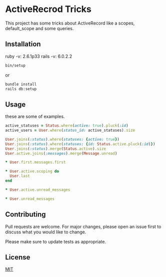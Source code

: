 # ActiveRecrod Tricks

This project has some tricks about ActiveRecord like a scopes, default_scope and some queries.

## Installation

ruby  -v: 2.6.1p33
rails -v: 6.0.2.2

```bash
bin/setup
```
or
```bash
bundle install
rails db:setup
```

## Usage
these are some of examples.

```ruby
active_statuses = Status.where(active: true).pluck(:id)
active_users = User.where(status_id: active_statuses).size

User.joins(:status).where(statuses: {active: true})
User.joins(:status).where(statuses: {id: Status.active.pluck(:id)})
User.joins(:status).merge(Status.active).size
User.active.joins(:messages).merge(Message.unread)
```
```ruby
* User.first.messages.first

* User.active.scoping do
  User.last
end

* User.active.unread_messages

* User.unread_messages
```
## Contributing
Pull requests are welcome. For major changes, please open an issue first to discuss what you would like to change.

Please make sure to update tests as appropriate.

## License
[MIT](https://choosealicense.com/licenses/mit/)